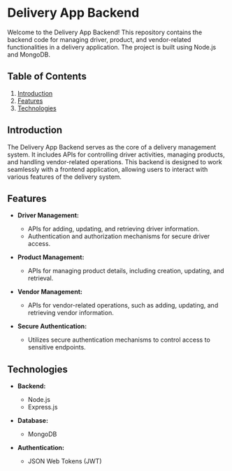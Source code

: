 # Delivery App Backend

Welcome to the Delivery App Backend! This repository contains the backend code for managing driver, product, and vendor-related functionalities in a delivery application. The project is built using Node.js and MongoDB.

## Table of Contents
1. [Introduction](#introduction)
2. [Features](#features)
3. [Technologies](#technologies)

## Introduction

The Delivery App Backend serves as the core of a delivery management system. It includes APIs for controlling driver activities, managing products, and handling vendor-related operations. This backend is designed to work seamlessly with a frontend application, allowing users to interact with various features of the delivery system.

## Features

- **Driver Management:**
  - APIs for adding, updating, and retrieving driver information.
  - Authentication and authorization mechanisms for secure driver access.

- **Product Management:**
  - APIs for managing product details, including creation, updating, and retrieval.

- **Vendor Management:**
  - APIs for vendor-related operations, such as adding, updating, and retrieving vendor information.

- **Secure Authentication:**
  - Utilizes secure authentication mechanisms to control access to sensitive endpoints.

## Technologies

- **Backend:**
  - Node.js
  - Express.js

- **Database:**
  - MongoDB

- **Authentication:**
  - JSON Web Tokens (JWT)


